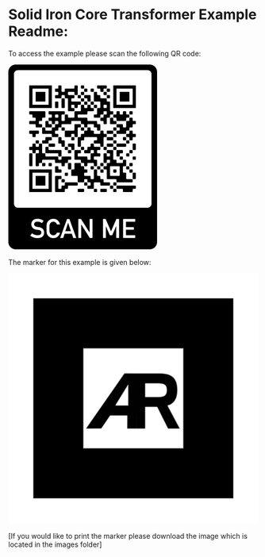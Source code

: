 # Solid Iron Core Transformer Example Readme:

To access the example please scan the following QR code:


![](Images/QR-Code.png)


The marker for this example is given below:


![](Images/default-marker.png)


[If you would like to print the marker please download the image which is located in the images folder]
